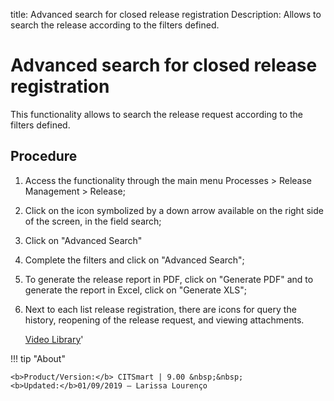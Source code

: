 title: Advanced search for closed release registration
Description: Allows to search the release according to the filters defined.
# Advanced search for closed release registration
This functionality allows to search the release request according to the filters defined.

Procedure
-------------

1.  Access the functionality through the main menu Processes \> Release
    Management \> Release;

2.  Click on the icon symbolized by a down arrow available on the right side of
    the screen, in the field search;

3.  Click on "Advanced Search"

4.  Complete the filters and click on "Advanced Search";

5.  To generate the release report in PDF, click on "Generate PDF" and to
    generate the report in Excel, click on "Generate XLS";

6.  Next to each list release registration, there are icons for query
    the history, reopening of the release request, and viewing attachments.
    
    <i class='fa fa-youtube-play  fa-2x' style='color:#97ce17;vertical-align: middle;'> </i> [Video Library](https://www.youtube.com/playlist?list=PLB5qK2uzf2RMA1W1Js4-lPEDUDUJJ_rUa)'

!!! tip "About"

    <b>Product/Version:</b> CITSmart | 9.00 &nbsp;&nbsp;
    <b>Updated:</b>01/09/2019 – Larissa Lourenço

